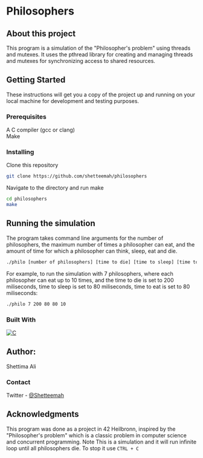 # Philosophers


## About this project
This program is a simulation of the "Philosopher's problem" using threads and mutexes. It uses the pthread library for creating and managing threads and mutexes for synchronizing access to shared resources.


## Getting Started
These instructions will get you a copy of the project up and running on your local machine for development and testing purposes.


### Prerequisites 
A C compiler (gcc or clang)</br>
Make 


### Installing

Clone this repository
   ```sh
   git clone https://github.com/shetteemah/philosophers
   ```
Navigate to the directory and run make
   ```sh
   cd philosophers
   make 
   ```


## Running the simulation

The program takes command line arguments for the number of philosophers, the maximum number of times a philosopher can eat, and the amount of time for which a philosopher can think, sleep, eat and die.
   ```sh
   ./philo [number of philosophers] [time to die] [time to sleep] [time to eat] [max number of time a philosopher can eat]
   ```

For example, to run the simulation with 7 philosophers, where each philosopher can eat up to 10 times, and the time to die is set to 200 miliseconds, time to sleep is set to 80 miliseconds, time to eat is set to 80 miliseconds:
   ```sh
   ./philo 7 200 80 80 10
   ```


### Built With
[![C](https://skillicons.dev/icons?i=c)](https://skillicons.dev)


## Author:
Shettima Ali
### Contact
Twitter - [@Shetteemah](https://twitter.com/shetteemah)


## Acknowledgments
This program was done as a project in 42 Heilbronn, inspired by the "Philosopher's problem" which is a classic problem in computer science and concurrent programming. Note This is a simulation and it will run infinite loop until all philosophers die. To stop it use `CTRL + C`